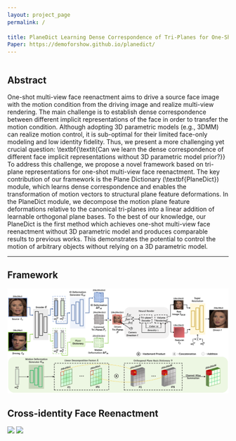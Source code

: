 ```yaml
---
layout: project_page
permalink: /

title: PlaneDict Learning Dense Correspondence of Tri-Planes for One-Shot Multi-View Face Reenactment
Paper: https://demoforshow.github.io/planedict/
---
```


<div class="columns is-centered has-text-centered">
    <div class="column is-four-fifths">
        <h2>Abstract</h2>
        <div class="content has-text-justified">
One-shot multi-view face reenactment aims to drive a source face image with the motion condition from the driving image and realize multi-view rendering. The main challenge is to establish dense correspondence between different implicit representations of the face in order to transfer the motion condition. Although adopting 3D parametric models (e.g., 3DMM) can realize motion control, it is sub-optimal for their limited face-only modeling and low identity fidelity. Thus, we present a more challenging yet crucial question: \textbf{\textit{Can we learn the dense correspondence of different face implicit representations without 3D parametric model prior?}} To address this challenge, we propose a novel framework based on tri-plane representations for one-shot multi-view face reenactment. The key contribution of our framework is the Plane Dictionary (\textbf{PlaneDict}) module, which learns dense correspondence and enables the transformation of motion vectors to structural plane feature deformations. In the PlaneDict module, we decompose the motion plane feature deformations relative to the canonical tri-planes into a linear addition of learnable orthogonal plane bases. To the best of our knowledge, our PlaneDict is the first method which achieves one-shot multi-view face reenactment without 3D parametric model and produces comparable results to previous works. This demonstrates the potential to control the motion of arbitrary objects without relying on a 3D parametric model.
        </div>
    </div>
</div>

---

## Framework
![](/static/image/pipeline.png)

## Cross-identity Face Reenactment
![](/static/image/demo_0.gif)
![](/static/image/demo_1.gif)
